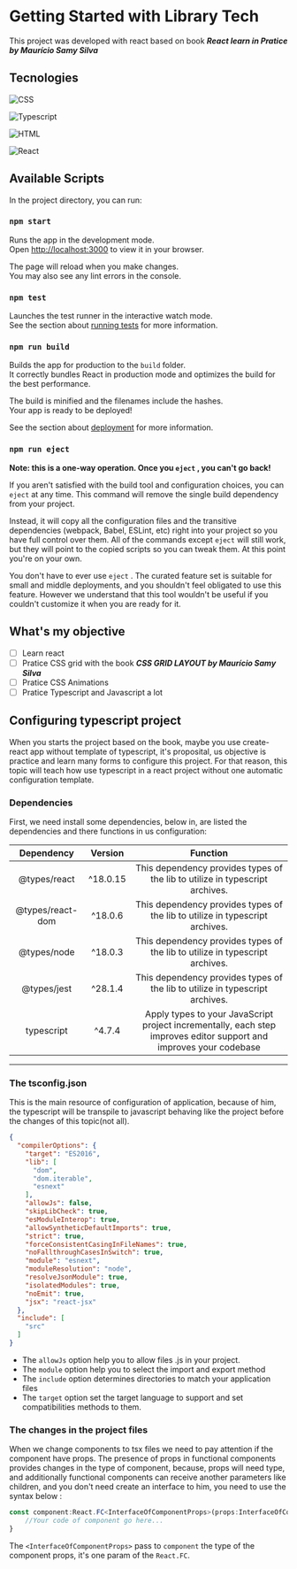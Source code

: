 # Getting Started with Library Tech

This project was developed with react based on book ***React learn in Pratice by Maurício Samy Silva***

## Tecnologies

![CSS](https://img.shields.io/badge/CSS-239120?&style=for-the-badge&logo=css3&logoColor=white)

![Typescript](https://img.shields.io/badge/JavaScript-323330?style=for-the-badge&logo=javascript&logoColor=F7DF1E)

![HTML](https://img.shields.io/badge/HTML5-E34F26?style=for-the-badge&logo=html5&logoColor=white)

![React](https://img.shields.io/badge/React-20232A?style=for-the-badge&logo=react&logoColor=61DAFB)

## Available Scripts

In the project directory, you can run:

### `npm start`

Runs the app in the development mode.\
Open [http://localhost:3000](http://localhost:3000) to view it in your browser.

The page will reload when you make changes.\
You may also see any lint errors in the console.

### `npm test`

Launches the test runner in the interactive watch mode.\
See the section about [running tests](https://facebook.github.io/create-react-app/docs/running-tests) for more information.

### `npm run build`

Builds the app for production to the `build` folder.\
It correctly bundles React in production mode and optimizes the build for the best performance.

The build is minified and the filenames include the hashes.\
Your app is ready to be deployed!

See the section about [deployment](https://facebook.github.io/create-react-app/docs/deployment) for more information.

### `npm run eject`

**Note: this is a one-way operation. Once you `eject` , you can't go back!**

If you aren't satisfied with the build tool and configuration choices, you can `eject` at any time. This command will remove the single build dependency from your project.

Instead, it will copy all the configuration files and the transitive dependencies (webpack, Babel, ESLint, etc) right into your project so you have full control over them. All of the commands except `eject` will still work, but they will point to the copied scripts so you can tweak them. At this point you're on your own.

You don't have to ever use `eject` . The curated feature set is suitable for small and middle deployments, and you shouldn't feel obligated to use this feature. However we understand that this tool wouldn't be useful if you couldn't customize it when you are ready for it.

## What's my objective

 - [ ] Learn react
 - [ ] Pratice CSS grid with the book ***CSS GRID LAYOUT by Maurício Samy Silva***
 - [ ] Pratice CSS Animations
 - [ ] Pratice Typescript and Javascript a lot

## Configuring typescript project

When you starts the project based on the book, maybe you use create-react app without template of typescript, it's proposital, us objective is practice and learn many forms to configure this project. For that reason, this topic will teach how use typescript in a react project without one automatic configuration template.

### Dependencies

First, we need install some dependencies, below in, are listed the dependencies and there functions in us configuration:

Dependency|Version|Function
:---:|:---:|:---:
@types/react|^18.0.15|This dependency provides types of the lib to utilize in typescript archives.
@types/react-dom|^18.0.6|This dependency provides types of the lib to utilize in typescript archives.
@types/node|^18.0.3|This dependency provides types of the lib to utilize in typescript archives.
@types/jest|^28.1.4|This dependency provides types of the lib to utilize in typescript archives.
typescript|^4.7.4|Apply types to your JavaScript project incrementally, each step improves editor support and improves your codebase

---

### The tsconfig.json

This is the main resource of configuration of application, because of him, the typescript will be transpile to javascript behaving like the project before the changes of this topic(not all).

```json
{
  "compilerOptions": {
    "target": "ES2016",
    "lib": [
      "dom",
      "dom.iterable",
      "esnext"
    ],
    "allowJs": false,
    "skipLibCheck": true,
    "esModuleInterop": true,
    "allowSyntheticDefaultImports": true,
    "strict": true,
    "forceConsistentCasingInFileNames": true,
    "noFallthroughCasesInSwitch": true,
    "module": "esnext",
    "moduleResolution": "node",
    "resolveJsonModule": true,
    "isolatedModules": true,
    "noEmit": true,
    "jsx": "react-jsx"
  },
  "include": [
    "src"
  ]
}

```

* The `allowJs` option help you to allow files .js in your project.
* The `module` option help you to select the import and export method
* The `include` option determines directories to match your application files
* The `target` option set the target language to support and set compatibilities methods to them.

### The changes in the project files

When we change components to tsx files we need to pay attention if the component have props. The presence of props in functional components provides changes in the type of component, because, props will need type, and additionally functional components can receive another parameters like children, and you don't need create an interface to him, you need to use the syntax below :

```ts
const component:React.FC<InterfaceOfComponentProps>(props:InterfaceOfComponentProps){
    //Your code of component go here...
}
```
The `<InterfaceOfComponentProps>` pass to `component` the type of the component props, it's one param of the `React.FC`.

